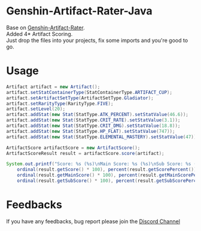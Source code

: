 # Genshin-Artifact-Rater-Java
Base on [Genshin-Artifact-Rater](https://github.com/shrubin/Genshin-Artifact-Rater).   
Added 4* Artifact Scoring.  
Just drop the files into your projects, fix some imports and you're good to go.  
# Usage
```java
Artifact artifact = new Artifact();
artifact.setStatContainerType(StatContainerType.ARTIFACT_CUP);
artifact.setArtifactSetType(ArtifactSetType.Gladiator);
artifact.setRarityType(RarityType.FIVE);
artifact.setLevel(20);
artifact.addStat(new Stat(StatType.ATK_PERCENT).setStatValue(46.6));
artifact.addStat(new Stat(StatType.CRIT_RATE).setStatValue(3.1));
artifact.addStat(new Stat(StatType.CRIT_DMG).setStatValue(18.8));
artifact.addStat(new Stat(StatType.HP_FLAT).setStatValue(747));
artifact.addStat(new Stat(StatType.ELEMENTAL_MASTERY).setStatValue(47));

ArtifactScore artifactScore = new ArtifactScore();
ArtifactScoreResult result = artifactScore.score(artifact);

System.out.printf("Score: %s (%s)\nMain Score: %s (%s)\nSub Score: %s (%s)", 
    ordinal(result.getScore() * 100), percent(result.getScorePercent()),
    ordinal(result.getMainScore() * 100), percent(result.getMainScorePercent()),
    ordinal(result.getSubScore() * 100), percent(result.getSubScorePercent()));
```
# Feedbacks
If you have any feedbacks, bug report please join the [Discord Channel](https://discord.gg/7eDJa3xEGj)
